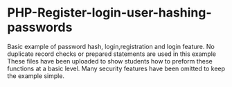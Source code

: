 # PHP-Register-login-user-hashing-passwords
Basic example of password hash, login,registration and login feature. No duplicate record checks or prepared statements are used in this example
These files have been uploaded to show students how to preform these functions at a basic level. Many security features have been omitted to keep the example simple.
